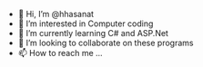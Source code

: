 - 👋 Hi, I’m @hhasanat
- 👀 I’m interested in Computer coding
- 🌱 I’m currently learning C# and ASP.Net
- 💞️ I’m looking to collaborate on these programs
- 📫 How to reach me ...

<!---
hhasanat/hhasanat is a ✨ special ✨ repository because its `README.md` (this file) appears on your GitHub profile.
You can click the Preview link to take a look at your changes.
--->
